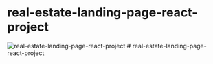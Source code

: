 # real-estate-landing-page-react-project
![real-estate-landing-page-react-project](/src/assets/github-cover.png)
#   r e a l - e s t a t e - l a n d i n g - p a g e - r e a c t - p r o j e c t  
 